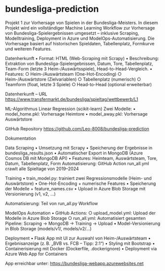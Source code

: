 # bundesliga-prediction
Projekt 1 zur Vorhersage von Spielen in der Bundesliga-Meisters.
In diesem Projekt wird ein vollständiger Machine Learning Workflow zur Vorhersage von Bundesliga-Spielergebnissen umgesetzt – inklusive Scraping, Modelltraining, Deployment in Azure und ModelOps-Automatisierung. Die Vorhersage basiert auf historischen Spieldaten, Tabellenplatz, Formkurve und weiteren Features.

Datenherkunft
	• Format: HTML (Web-Scraping mit Scrapy)
	• Beschreibung: Extraktion von Bundesliga-Spielergebnissen, Datum, Tore, Tabellenplatz, Team-Form (letzte 3 Heim-/Auswärtsspiele), Head-to-Head-Vergleich.
	• Features:
		○ Heim-/Auswärtsteam (One-Hot-Encoding)
		○ Heim-/Auswärtstore (Zielvariablen)
		○ Tabellenplatz (numerisch)
		○ Teamform (float, letzte 3 Spiele)
		○ Head-to-Head (optional erweiterbar)

Datenherkunft – URL
https://www.transfermarkt.de/bundesliga/spieltag/wettbewerb/L1

ML-Algorithmus
Linear Regression (scikit-learn)
Zwei Modelle:
	• model_home.pkl: Vorhersage Heimtore
	• model_away.pkl: Vorhersage Auswärtstore

GitHub Repository
https://github.com/Leo-8008/bundesliga-prediction

Dokumentation

Data Scraping
	• Umsetzung mit Scrapy
	• Speicherung der Ergebnisse in bundesliga_results.json
	• Automatischer Export in MongoDB (Azure Cosmos DB mit MongoDB API)
	• Features: Heimteam, Auswärtsteam, Tore, Datum, Tabellenplatz, Form
 Automatisierung: GitHub Action run_all.yml crawlt alle Spieltage von 2019–2024

Training
	• train_model.py: trainiert zwei Regressionsmodelle (Heim- und Auswärtstore)
	• One-Hot-Encoding + numerische Features
	• Speicherung der Modelle + feature_names.csv
	• Upload in Azure Blob Storage mit Versionierung (v1, v2, …)

 Automatisierung: Teil von run_all.py Workflow

ModelOps Automation
	• GitHub Actions:
		○ upload_model.yml: Upload der Modelle in Azure Blob Storage
		○ run_all.yml: Automatisiert gesamten Pipeline: Scraping → MongoDB → Training → Upload
	• Model-Versionierung in Blob Storage (models/v1/, models/v2/…)

Deployment
	• Flask App mit UI zur Auswahl von Heim-/Auswärtsteam
	• Ergebnisanzeige (z. B. „BVB vs. FCB – Tipp: 2:1“)
	• Styling mit Bootstrap
	• Containerisierung mit Docker (Dockerfile, .dockerignore)
	• Deployment via Azure Web App for Containers

App erreichbar unter: https://bundesliga-webapp.azurewebsites.net

